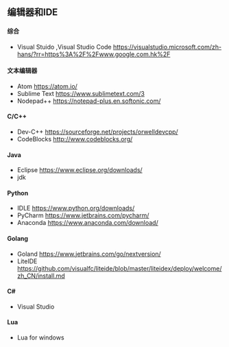 ## 编辑器和IDE  
#### 综合  
- Visual Stuido ,Visual Studio Code <https://visualstudio.microsoft.com/zh-hans/?rr=https%3A%2F%2Fwww.google.com.hk%2F>  
#### 文本编辑器  
- Atom <https://atom.io/>  
- Sublime Text <https://www.sublimetext.com/3>  
- Nodepad++ <https://notepad-plus.en.softonic.com/>  
#### C/C++  
- Dev-C++ <https://sourceforge.net/projects/orwelldevcpp/>  
- CodeBlocks <http://www.codeblocks.org/>  
#### Java  
- Eclipse <https://www.eclipse.org/downloads/>  
- jdk  
#### Python  
- IDLE <https://www.python.org/downloads/>  
- PyCharm <https://www.jetbrains.com/pycharm/>   
- Anaconda <https://www.anaconda.com/download/>  
#### Golang  
- Goland <https://www.jetbrains.com/go/nextversion/>  
- LiteIDE <https://github.com/visualfc/liteide/blob/master/liteidex/deploy/welcome/zh_CN/install.md>  
#### C#  
- Visual Studio  
#### Lua  
- Lua for windows  
